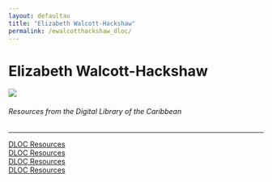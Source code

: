 ```yaml
---
layout: defaultau
title: "Elizabeth Walcott-Hackshaw"
permalink: /ewalcotthackshaw_dloc/
---
```

<!-- partial:index.partial.html -->
<div class="content">
    <h1>Elizabeth Walcott-Hackshaw</h1>
    <div class="quote">
        <div><img src="https://encrypted-tbn0.gstatic.com/images?q=tbn:ANd9GcQueET2eD5gxlKa6GQsxsAROhInn4gqfIp87qd7Dy6j8lGzm78U" class="logo"></div>
    </div>
    <body>
    <h6>Resources from the Digital Library of the Caribbean</h6><hr> 
        <a href="https://www.dloc.com/UF00094180/00089/pdf" target="_blank">DLOC Resources</a><br>
        <a href="https://www.dloc.com/AA00013496/00001/images" target="_blank">DLOC Resources</a><br>
        <a href="https://www.dloc.com/UFE0042730/00001/pdf" target="_blank">DLOC Resources</a><br>
        <a href="https://www.dloc.com/UFE0049019/00001/pdf" target="_blank">DLOC Resources</a><br>
    </body> 
          </div>
  <!-- partial -->
<script src='https://cdnjs.cloudflare.com/ajax/libs/jquery/3.1.1/jquery.min.js'></script><script  src="{{ site.baseurl }}/assets/js/authorscript.js"></script>